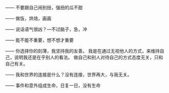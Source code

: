 ——
不要跟自己闹别扭，强扭的瓜不甜

——
做饭，烘焙，画画

——
说话语气很凶？—不过脑子，急，冲

——
能不能不重要，想不想才重要

——
你选择你的刻薄，我坚持我的友善。
我是在通过无视他人的方式，来维持自己，说明我还是在乎别人的看法。
做自己和别人对待自己的方式态度无关，只和自己有关。

——
我和世界的连接是什么？没有连接，世界再大，与我无关。

——
事件和意外组成生命，日复一日，没有生命
